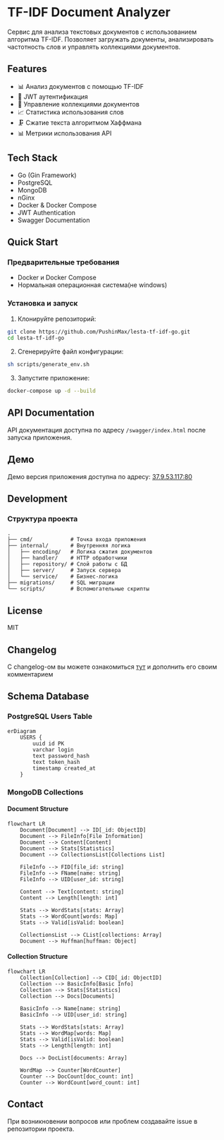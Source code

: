 # TF-IDF Document Analyzer

Сервис для анализа текстовых документов с использованием алгоритма TF-IDF. Позволяет загружать документы, анализировать частотность слов и управлять коллекциями документов.

## Features

- 📊 Анализ документов с помощью TF-IDF
- 🔐 JWT аутентификация
- 📁 Управление коллекциями документов
- 📈 Статистика использования слов
- 🗜️ Сжатие текста алгоритмом Хаффмана
- 📊 Метрики использования API

## Tech Stack

- Go (Gin Framework)
- PostgreSQL
- MongoDB
- nGinx
- Docker & Docker Compose
- JWT Authentication
- Swagger Documentation

## Quick Start

### Предварительные требования

- Docker и Docker Compose
- Нормальная операционная система(не windows)

### Установка и запуск

1. Клонируйте репозиторий:
```bash
git clone https://github.com/PushinMax/lesta-tf-idf-go.git
cd lesta-tf-idf-go
```

2. Сгенерируйте файл конфигурации:
```bash
sh scripts/generate_env.sh
```

3. Запустите приложение:
```bash
docker-compose up -d --build
```

## API Documentation

API документация доступна по адресу `/swagger/index.html` после запуска приложения.


## Демо

Демо версия приложения доступна по адресу: [37.9.53.117:80](http://37.9.53.117:80)

## Development

### Структура проекта

```
.
├── cmd/            # Точка входа приложения
├── internal/       # Внутренняя логика
│   ├── encoding/   # Логика сжатия документов
│   ├── handler/    # HTTP обработчики
│   ├── repository/ # Слой работы с БД
│   ├── server/     # Запуск сервера
│   └── service/    # Бизнес-логика
├── migrations/     # SQL миграции
└── scripts/        # Вспомогательные скрипты
```

## License

MIT

## Changelog

С changelog-ом вы можете ознакомиться [тут](docs/CHANGELOG.md) и дополнить его своим комментарием

## Schema Database

### PostgreSQL Users Table
```mermaid
erDiagram
    USERS {
        uuid id PK
        varchar login
        text password_hash
        text token_hash
        timestamp created_at
    }
```

### MongoDB Collections

#### Document Structure
```mermaid
flowchart LR
    Document[Document] --> ID[_id: ObjectID]
    Document --> FileInfo[File Information]
    Document --> Content[Content]
    Document --> Stats[Statistics]
    Document --> CollectionsList[Collections List]
    
    FileInfo --> FID[file_id: string]
    FileInfo --> FName[name: string]
    FileInfo --> UID[user_id: string]
    
    Content --> Text[content: string]
    Content --> Length[length: int]
    
    Stats --> WordStats[stats: Array]
    Stats --> WordCount[words: Map]
    Stats --> Valid[isValid: boolean]
    
    CollectionsList --> CList[collections: Array]
    Document --> Huffman[huffman: Object]
```

#### Collection Structure
```mermaid
flowchart LR
    Collection[Collection] --> CID[_id: ObjectID]
    Collection --> BasicInfo[Basic Info]
    Collection --> Stats[Statistics]
    Collection --> Docs[Documents]
    
    BasicInfo --> Name[name: string]
    BasicInfo --> UID[user_id: string]
    
    Stats --> WordStats[stats: Array]
    Stats --> WordMap[words: Map]
    Stats --> Valid[isValid: boolean]
    Stats --> Length[length: int]
    
    Docs --> DocList[documents: Array]
    
    WordMap --> Counter[WordCounter]
    Counter --> DocCount[doc_count: int]
    Counter --> WordCount[word_count: int]
```

## Contact

При возникновении вопросов или проблем создавайте issue в репозитории проекта.